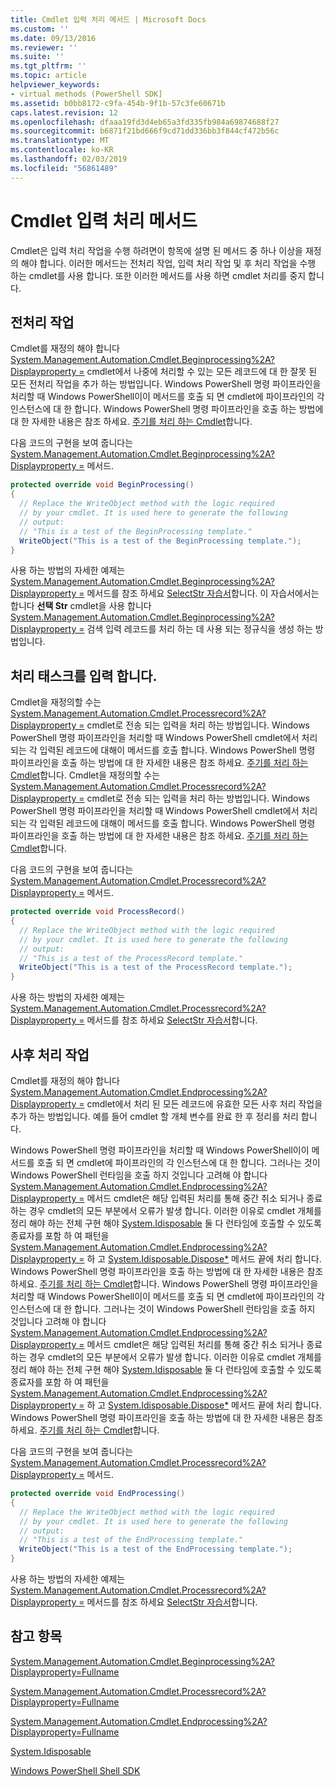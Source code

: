 ```yaml
---
title: Cmdlet 입력 처리 메서드 | Microsoft Docs
ms.custom: ''
ms.date: 09/13/2016
ms.reviewer: ''
ms.suite: ''
ms.tgt_pltfrm: ''
ms.topic: article
helpviewer_keywords:
- virtual methods (PowerShell SDK]
ms.assetid: b0bb8172-c9fa-454b-9f1b-57c3fe60671b
caps.latest.revision: 12
ms.openlocfilehash: dfaaa19fd3d4eb65a3fd335fb984a69874688f27
ms.sourcegitcommit: b6871f21bd666f9cd71dd336bb3f844cf472b56c
ms.translationtype: MT
ms.contentlocale: ko-KR
ms.lasthandoff: 02/03/2019
ms.locfileid: "56861489"
---
```

# <a name="cmdlet-input-processing-methods"></a>Cmdlet 입력 처리 메서드

Cmdlet은 입력 처리 작업을 수행 하려면이 항목에 설명 된 메서드 중 하나 이상을 재정의 해야 합니다. 이러한 메서드는 전처리 작업, 입력 처리 작업 및 후 처리 작업을 수행 하는 cmdlet를 사용 합니다. 또한 이러한 메서드를 사용 하면 cmdlet 처리를 중지 합니다.

## <a name="pre-processing-tasks"></a>전처리 작업

Cmdlet를 재정의 해야 합니다 [System.Management.Automation.Cmdlet.Beginprocessing%2A? Displayproperty =](/dotnet/api/system.management.automation.cmdlet.beginprocessing?view=powershellsdk-1.1.0) cmdlet에서 나중에 처리할 수 있는 모든 레코드에 대 한 잘못 된 모든 전처리 작업을 추가 하는 방법입니다. Windows PowerShell 명령 파이프라인을 처리할 때 Windows PowerShell이이 메서드를 호출 되 면 cmdlet에 파이프라인의 각 인스턴스에 대 한 합니다. Windows PowerShell 명령 파이프라인을 호출 하는 방법에 대 한 자세한 내용은 참조 하세요. [주기를 처리 하는 Cmdlet](https://msdn.microsoft.com/en-us/3202f55c-314d-4ac3-ad78-4c7ca72253c5)합니다.

다음 코드의 구현을 보여 줍니다는 [System.Management.Automation.Cmdlet.Beginprocessing%2A? Displayproperty =](/dotnet/api/system.management.automation.cmdlet.beginprocessing?view=powershellsdk-1.1.0) 메서드.

```csharp
protected override void BeginProcessing()
{
  // Replace the WriteObject method with the logic required
  // by your cmdlet. It is used here to generate the following
  // output:
  // "This is a test of the BeginProcessing template."
  WriteObject("This is a test of the BeginProcessing template.");
}
```

사용 하는 방법의 자세한 예제는 [System.Management.Automation.Cmdlet.Beginprocessing%2A? Displayproperty =](/dotnet/api/system.management.automation.cmdlet.beginprocessing?view=powershellsdk-1.1.0) 메서드를 참조 하세요 [SelectStr 자습서](./selectstr-tutorial.md)합니다. 이 자습서에서는 합니다 **선택 Str** cmdlet을 사용 합니다 [System.Management.Automation.Cmdlet.Beginprocessing%2A? Displayproperty =](/dotnet/api/system.management.automation.cmdlet.beginprocessing?view=powershellsdk-1.1.0) 검색 입력 레코드를 처리 하는 데 사용 되는 정규식을 생성 하는 방법입니다.

## <a name="input-processing-tasks"></a>처리 태스크를 입력 합니다.

Cmdlet을 재정의할 수는 [System.Management.Automation.Cmdlet.Processrecord%2A? Displayproperty =](/dotnet/api/system.management.automation.cmdlet.processrecord?view=powershellsdk-1.1.0) cmdlet로 전송 되는 입력을 처리 하는 방법입니다. Windows PowerShell 명령 파이프라인을 처리할 때 Windows PowerShell cmdlet에서 처리 되는 각 입력된 레코드에 대해이 메서드를 호출 합니다. Windows PowerShell 명령 파이프라인을 호출 하는 방법에 대 한 자세한 내용은 참조 하세요. [주기를 처리 하는 Cmdlet](https://msdn.microsoft.com/en-us/3202f55c-314d-4ac3-ad78-4c7ca72253c5)합니다.
Cmdlet을 재정의할 수는 [System.Management.Automation.Cmdlet.Processrecord%2A? Displayproperty =](/dotnet/api/system.management.automation.cmdlet.processrecord?view=powershellsdk-1.1.0) cmdlet로 전송 되는 입력을 처리 하는 방법입니다. Windows PowerShell 명령 파이프라인을 처리할 때 Windows PowerShell cmdlet에서 처리 되는 각 입력된 레코드에 대해이 메서드를 호출 합니다. Windows PowerShell 명령 파이프라인을 호출 하는 방법에 대 한 자세한 내용은 참조 하세요. [주기를 처리 하는 Cmdlet](https://msdn.microsoft.com/en-us/3202f55c-314d-4ac3-ad78-4c7ca72253c5)합니다.

다음 코드의 구현을 보여 줍니다는 [System.Management.Automation.Cmdlet.Processrecord%2A? Displayproperty =](/dotnet/api/system.management.automation.cmdlet.processrecord?view=powershellsdk-1.1.0) 메서드.

```csharp
protected override void ProcessRecord()
{
  // Replace the WriteObject method with the logic required
  // by your cmdlet. It is used here to generate the following
  // output:
  // "This is a test of the ProcessRecord template."
  WriteObject("This is a test of the ProcessRecord template.");
}
```

사용 하는 방법의 자세한 예제는 [System.Management.Automation.Cmdlet.Processrecord%2A? Displayproperty =](/dotnet/api/system.management.automation.cmdlet.processrecord?view=powershellsdk-1.1.0) 메서드를 참조 하세요 [SelectStr 자습서](./selectstr-tutorial.md)합니다.

## <a name="post-processing-tasks"></a>사후 처리 작업

Cmdlet를 재정의 해야 합니다 [System.Management.Automation.Cmdlet.Endprocessing%2A? Displayproperty =](/dotnet/api/system.management.automation.cmdlet.endprocessing?view=powershellsdk-1.1.0) cmdlet에서 처리 된 모든 레코드에 유효한 모든 사후 처리 작업을 추가 하는 방법입니다. 예를 들어 cmdlet 할 개체 변수를 완료 한 후 정리를 처리 합니다.

Windows PowerShell 명령 파이프라인을 처리할 때 Windows PowerShell이이 메서드를 호출 되 면 cmdlet에 파이프라인의 각 인스턴스에 대 한 합니다. 그러나는 것이 Windows PowerShell 런타임을 호출 하지 것입니다 고려해 야 합니다 [System.Management.Automation.Cmdlet.Endprocessing%2A? Displayproperty =](/dotnet/api/system.management.automation.cmdlet.endprocessing?view=powershellsdk-1.1.0) 메서드 cmdlet은 해당 입력된 처리를 통해 중간 취소 되거나 종료 하는 경우 cmdlet의 모든 부분에서 오류가 발생 합니다. 이러한 이유로 cmdlet 개체를 정리 해야 하는 전체 구현 해야 [System.Idisposable](/dotnet/api/System.IDisposable) 둘 다 런타임에 호출할 수 있도록 종료자를 포함 하 여 패턴을 [ System.Management.Automation.Cmdlet.Endprocessing%2A? Displayproperty =](/dotnet/api/system.management.automation.cmdlet.endprocessing?view=powershellsdk-1.1.0) 하 고 [System.Idisposable.Dispose*](/dotnet/api/System.IDisposable.Dispose) 메서드 끝에 처리 합니다. Windows PowerShell 명령 파이프라인을 호출 하는 방법에 대 한 자세한 내용은 참조 하세요. [주기를 처리 하는 Cmdlet](https://msdn.microsoft.com/en-us/3202f55c-314d-4ac3-ad78-4c7ca72253c5)합니다.
Windows PowerShell 명령 파이프라인을 처리할 때 Windows PowerShell이이 메서드를 호출 되 면 cmdlet에 파이프라인의 각 인스턴스에 대 한 합니다. 그러나는 것이 Windows PowerShell 런타임을 호출 하지 것입니다 고려해 야 합니다 [System.Management.Automation.Cmdlet.Endprocessing%2A? Displayproperty =](/dotnet/api/system.management.automation.cmdlet.endprocessing?view=powershellsdk-1.1.0) 메서드 cmdlet은 해당 입력된 처리를 통해 중간 취소 되거나 종료 하는 경우 cmdlet의 모든 부분에서 오류가 발생 합니다. 이러한 이유로 cmdlet 개체를 정리 해야 하는 전체 구현 해야 [System.Idisposable](/dotnet/api/System.IDisposable) 둘 다 런타임에 호출할 수 있도록 종료자를 포함 하 여 패턴을 [ System.Management.Automation.Cmdlet.Endprocessing%2A? Displayproperty =](/dotnet/api/system.management.automation.cmdlet.endprocessing?view=powershellsdk-1.1.0) 하 고 [System.Idisposable.Dispose*](/dotnet/api/System.IDisposable.Dispose) 메서드 끝에 처리 합니다. Windows PowerShell 명령 파이프라인을 호출 하는 방법에 대 한 자세한 내용은 참조 하세요. [주기를 처리 하는 Cmdlet](https://msdn.microsoft.com/en-us/3202f55c-314d-4ac3-ad78-4c7ca72253c5)합니다.

다음 코드의 구현을 보여 줍니다는 [System.Management.Automation.Cmdlet.Processrecord%2A? Displayproperty =](/dotnet/api/system.management.automation.cmdlet.processrecord?view=powershellsdk-1.1.0) 메서드.

```csharp
protected override void EndProcessing()
{
  // Replace the WriteObject method with the logic required
  // by your cmdlet. It is used here to generate the following
  // output:
  // "This is a test of the EndProcessing template."
  WriteObject("This is a test of the EndProcessing template.");
}
```

사용 하는 방법의 자세한 예제는 [System.Management.Automation.Cmdlet.Processrecord%2A? Displayproperty =](/dotnet/api/system.management.automation.cmdlet.processrecord?view=powershellsdk-1.1.0) 메서드를 참조 하세요 [SelectStr 자습서](./selectstr-tutorial.md)합니다.

## <a name="see-also"></a>참고 항목

[System.Management.Automation.Cmdlet.Beginprocessing%2A?Displayproperty=Fullname](/dotnet/api/system.management.automation.cmdlet.beginprocessing?view=powershellsdk-1.1.0)

[System.Management.Automation.Cmdlet.Processrecord%2A?Displayproperty=Fullname](/dotnet/api/system.management.automation.cmdlet.processrecord?view=powershellsdk-1.1.0)

[System.Management.Automation.Cmdlet.Endprocessing%2A?Displayproperty=Fullname](/dotnet/api/system.management.automation.cmdlet.endprocessing?view=powershellsdk-1.1.0)

[System.Idisposable](/dotnet/api/System.IDisposable)

[Windows PowerShell Shell SDK](../windows-powershell-reference.md)
